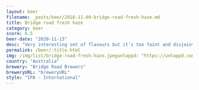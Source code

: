 ```yaml
---
layout: beer
filename: _posts/beer/2016-11-09-bridge-road-fresh-haze.md
title: Bridge road fresh haze
category: beer
score: 6.5
beer-date: "2020-11-13"
desc: "Very interesting set of flavours but it’s too faint and disjointed to make this a winner"
permalink: /beer/:title.html
img: /img/list/bridge-road-fresh-haze.jpeguntappd: "https://untappd.com/b/bridge-road-brewers-harvest-haze---fresh-hop-ipa/3796719"
country: "Australia"
brewery: "Bridge Road Brewers"
breweryURL: "breweryURL"
style: "IPA - International"
---
```

